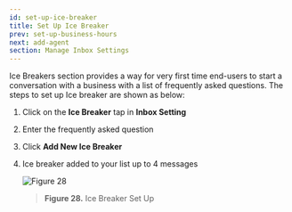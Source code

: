 ```yaml
---
id: set-up-ice-breaker
title: Set Up Ice Breaker
prev: set-up-business-hours
next: add-agent
section: Manage Inbox Settings
---
```


Ice Breakers section provides a way for very first time end-users to start a conversation with a business with a list of frequently asked questions. The steps to set up Ice breaker are shown as below:

1. Click on the **Ice Breaker** tap in **Inbox Setting**
2. Enter the frequently asked question
3. Click **Add New Ice Breaker**
4. Ice breaker added to your list up to 4 messages

    ![Figure 28](/assets/images/products/kata-omnichat/image28.webp)

    > **Figure 28.** Ice Breaker Set Up
